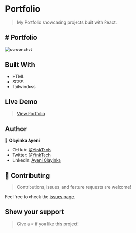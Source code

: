 # Portfolio

> My Portfolio showcasing projects built with React.


## # Portfolio
![screenshot](./assets/HomeScreen.png)

## Built With

- HTML
- SCSS
- Tailwindcss

## Live Demo

> [View Portfolio](https://yinktech.github.io/portfolio/)

## Author

👤 **Olayinka Ayeni**

- GitHub: [@YinkTech](https://github.com/yinktech)
- Twitter: [@YinkTech](https://twitter.com/yink_tech)
- LinkedIn: [Ayeni Olayinka](https://www.linkedin.com/in/yinktech/)

## 🤝 Contributing
> Contributions, issues, and feature requests are welcome!

Feel free to check the [issues page](https://github.com/YinkTech/portfolio/issues).

## Show your support

> Give a ⭐️ if you like this project!
